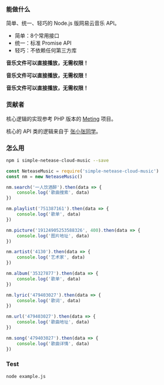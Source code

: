 ### 能做什么

简单、统一、轻巧的 Node.js 版网易云音乐 API。

- 简单：8个常用接口
- 统一：标准 Promise API
- 轻巧：不依赖任何第三方库

**音乐文件可以直接播放，无需权限！**

**音乐文件可以直接播放，无需权限！**

**音乐文件可以直接播放，无需权限！**

### 贡献者

核心逻辑的实现参考 PHP 版本的 [Meting](https://github.com/metowolf/Meting) 项目。

核心的 API 类的逻辑来自于 [张小张同学](https://github.com/ritayzy)。

### 怎么用

```bash
npm i simple-netease-cloud-music --save
```

```javascript
const NeteaseMusic = require('simple-netease-cloud-music')
const nm = new NeteaseMusic()

nm.search('一人饮酒醉').then(data => {
    console.log('歌曲搜索', data)
})

nm.playlist('751387161').then(data => {
    console.log('歌单', data)
})

nm.picture('19124905253588326', 400).then(data => {
    console.log('图片地址', data)
})

nm.artist('4130').then(data => {
    console.log('艺术家', data)
})

nm.album('35327877').then(data => {
    console.log('歌单', data)
})

nm.lyric('479403027').then(data => {
    console.log('歌词', data)
})

nm.url('479403027').then(data => {
    console.log('歌曲地址', data)
})

nm.song('479403027').then(data => {
    console.log('歌曲详情', data)
})
```

### Test

```
node example.js
```
